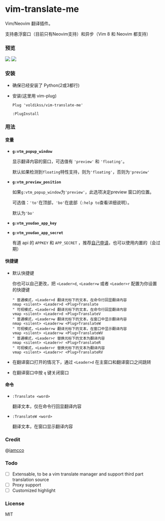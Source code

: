 # vim-translate-me
Vim/Neovim 翻译插件。

支持悬浮窗口（目前只有Neovim支持）和异步（Vim 8 和 Neovim 都支持）

### 预览

![](https://user-images.githubusercontent.com/20282795/56863017-aba94280-69e3-11e9-8002-e6ed8e38d02c.gif)
![](https://user-images.githubusercontent.com/20282795/56863018-aba94280-69e3-11e9-9c4c-d903a80cb893.gif)

### 安装
 - 确保已经安装了 Python(2或3都行)

 - 安装(这里用 vim-plug)

    ```vim
    Plug 'voldikss/vim-translate-me'

    :PlugInstall
    ```

### 用法

#### 变量
- **`g:vtm_popup_window`**

    显示翻译内容的窗口，可选值有 `'preview'` 和 `'floating'`。

    默认如果检测到`floating`特性支持，则为`'floating'`，否则为`'preview'`

- **`g:vtm_preview_position`**

    如果`g:vtm_popup_window`为`'preview'`，此选项决定preview 窗口的位置。

    可选值：`'to'`在顶部，`'bo'`在底部（`:help to`查看详细说明）。

    默认为`'bo'`

- **`g:vtm_youdao_app_key`**
- **`g:vtm_youdao_app_secret`**

    有道 api 的 `APPKEY` 和 `APP_SECRET` ，推荐[自己申请](https://ai.youdao.com/doc.s#guide)，也可以使用内置的（会过期）

#### 快捷键

- 默认快捷键

    你也可以自己更改，把 `<Leader>d`, `<Leader>w` 或者 `<Leader>r` 配置为你设置的快捷键

    ```vim
    " 普通模式，<Leader>d 翻译光标下的文本，在命令行回显翻译内容
    nmap <silent> <Leader>d <Plug>Translate
    " 可视模式，<Leader>d 翻译光标下的文本，在命令行回显翻译内容
    vmap <silent> <Leader>d <Plug>TranslateV
    " 普通模式，<Leader>w 翻译光标下的文本，在窗口中显示翻译内容
    nmap <silent> <Leader>w <Plug>TranslateW
    " 可视模式，<Leader>w 翻译光标下的文本，在窗口中显示翻译内容
    vmap <silent> <Leader>w <Plug>TranslateWV
    " 普通模式，<Leader>r 替换光标下的文本为翻译内容
    nmap <silent> <Leader>r <Plug>TranslateR
    " 可视模式，<Leader>r 替换光标下的文本为翻译内容
    vmap <silent> <Leader>r <Plug>TranslateRV
    ```

- 在翻译窗口打开的情况下，通过 `<Leader>d` 在主窗口和翻译窗口之间跳转
- 在翻译窗口中按 `q` 键关闭窗口

#### 命令
- `:Translate <word>`

    翻译文本，仅在命令行回显翻译内容

- `:TranslateW <word>`

    翻译文本，在窗口显示翻译内容


### Credit
@[iamcco](https://github.com/iamcco)

### Todo
- [ ] Extensable, to be a vim translate manager and support third part translation source 
- [ ] Proxy support
- [ ] Customized highlight

### License
MIT

